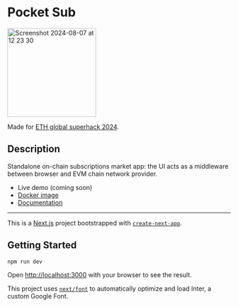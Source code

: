 # Pocket Sub

<img width="200" alt="Screenshot 2024-08-07 at 12 23 30" src="https://github.com/user-attachments/assets/8a7cceed-7953-4806-9d99-9206795980e3">

Made for [ETH global superhack 2024](https://ethglobal.com/events/superhack2024).

## Description

Standalone on-chain subscriptions market app: the UI acts as a middleware between browser and EVM chain network provider.

- Live demo (coming soon)
- [Docker image](https://hub.docker.com/r/l1toshareip/pocketsub)
- [Documentation](./documentation.md)

---

This is a [Next.js](https://nextjs.org/) project bootstrapped with [`create-next-app`](https://github.com/vercel/next.js/tree/canary/packages/create-next-app).

## Getting Started

```bash
npm run dev
```

Open [http://localhost:3000](http://localhost:3000) with your browser to see the result.

This project uses [`next/font`](https://nextjs.org/docs/basic-features/font-optimization) to automatically optimize and load Inter, a custom Google Font.
